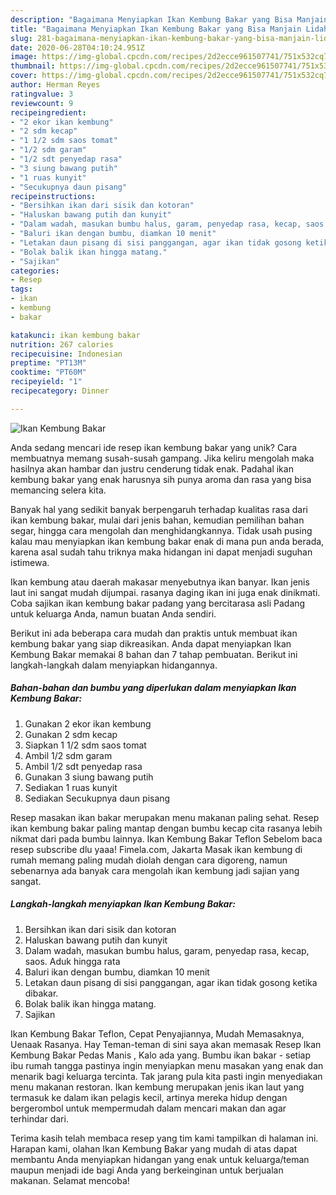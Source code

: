 ```yaml
---
description: "Bagaimana Menyiapkan Ikan Kembung Bakar yang Bisa Manjain Lidah"
title: "Bagaimana Menyiapkan Ikan Kembung Bakar yang Bisa Manjain Lidah"
slug: 281-bagaimana-menyiapkan-ikan-kembung-bakar-yang-bisa-manjain-lidah
date: 2020-06-28T04:10:24.951Z
image: https://img-global.cpcdn.com/recipes/2d2ecce961507741/751x532cq70/ikan-kembung-bakar-foto-resep-utama.jpg
thumbnail: https://img-global.cpcdn.com/recipes/2d2ecce961507741/751x532cq70/ikan-kembung-bakar-foto-resep-utama.jpg
cover: https://img-global.cpcdn.com/recipes/2d2ecce961507741/751x532cq70/ikan-kembung-bakar-foto-resep-utama.jpg
author: Herman Reyes
ratingvalue: 3
reviewcount: 9
recipeingredient:
- "2 ekor ikan kembung"
- "2 sdm kecap"
- "1 1/2 sdm saos tomat"
- "1/2 sdm garam"
- "1/2 sdt penyedap rasa"
- "3 siung bawang putih"
- "1 ruas kunyit"
- "Secukupnya daun pisang"
recipeinstructions:
- "Bersihkan ikan dari sisik dan kotoran"
- "Haluskan bawang putih dan kunyit"
- "Dalam wadah, masukan bumbu halus, garam, penyedap rasa, kecap, saos. Aduk hingga rata"
- "Baluri ikan dengan bumbu, diamkan 10 menit"
- "Letakan daun pisang di sisi panggangan, agar ikan tidak gosong ketika dibakar."
- "Bolak balik ikan hingga matang."
- "Sajikan"
categories:
- Resep
tags:
- ikan
- kembung
- bakar

katakunci: ikan kembung bakar 
nutrition: 267 calories
recipecuisine: Indonesian
preptime: "PT13M"
cooktime: "PT60M"
recipeyield: "1"
recipecategory: Dinner

---
```



![Ikan Kembung Bakar](https://img-global.cpcdn.com/recipes/2d2ecce961507741/751x532cq70/ikan-kembung-bakar-foto-resep-utama.jpg)

Anda sedang mencari ide resep ikan kembung bakar yang unik? Cara membuatnya memang susah-susah gampang. Jika keliru mengolah maka hasilnya akan hambar dan justru cenderung tidak enak. Padahal ikan kembung bakar yang enak harusnya sih punya aroma dan rasa yang bisa memancing selera kita.

Banyak hal yang sedikit banyak berpengaruh terhadap kualitas rasa dari ikan kembung bakar, mulai dari jenis bahan, kemudian pemilihan bahan segar, hingga cara mengolah dan menghidangkannya. Tidak usah pusing kalau mau menyiapkan ikan kembung bakar enak di mana pun anda berada, karena asal sudah tahu triknya maka hidangan ini dapat menjadi suguhan istimewa.

Ikan kembung atau daerah makasar menyebutnya ikan banyar. Ikan jenis laut ini sangat mudah dijumpai. rasanya daging ikan ini juga enak dinikmati. Coba sajikan ikan kembung bakar padang yang bercitarasa asli Padang untuk keluarga Anda, namun buatan Anda sendiri.


Berikut ini ada beberapa cara mudah dan praktis untuk membuat ikan kembung bakar yang siap dikreasikan. Anda dapat menyiapkan Ikan Kembung Bakar memakai 8 bahan dan 7 tahap pembuatan. Berikut ini langkah-langkah dalam menyiapkan hidangannya.

<!--inarticleads1-->

##### Bahan-bahan dan bumbu yang diperlukan dalam menyiapkan Ikan Kembung Bakar:

1. Gunakan 2 ekor ikan kembung
1. Gunakan 2 sdm kecap
1. Siapkan 1 1/2 sdm saos tomat
1. Ambil 1/2 sdm garam
1. Ambil 1/2 sdt penyedap rasa
1. Gunakan 3 siung bawang putih
1. Sediakan 1 ruas kunyit
1. Sediakan Secukupnya daun pisang


Resep masakan ikan bakar merupakan menu makanan paling sehat. Resep ikan kembung bakar paling mantap dengan bumbu kecap cita rasanya lebih nikmat dari pada bumbu lainnya. Ikan Kembung Bakar Teflon Sebelom baca resep subscribe dlu yaaa! Fimela.com, Jakarta Masak ikan kembung di rumah memang paling mudah diolah dengan cara digoreng, namun sebenarnya ada banyak cara mengolah ikan kembung jadi sajian yang sangat. 

<!--inarticleads2-->

##### Langkah-langkah menyiapkan Ikan Kembung Bakar:

1. Bersihkan ikan dari sisik dan kotoran
1. Haluskan bawang putih dan kunyit
1. Dalam wadah, masukan bumbu halus, garam, penyedap rasa, kecap, saos. Aduk hingga rata
1. Baluri ikan dengan bumbu, diamkan 10 menit
1. Letakan daun pisang di sisi panggangan, agar ikan tidak gosong ketika dibakar.
1. Bolak balik ikan hingga matang.
1. Sajikan


Ikan Kembung Bakar Teflon, Cepat Penyajiannya, Mudah Memasaknya, Uenaak Rasanya. Hay Teman-teman di sini saya akan memasak Resep Ikan Kembung Bakar Pedas Manis , Kalo ada yang. Bumbu ikan bakar - setiap ibu rumah tangga pastinya ingin menyiapkan menu masakan yang enak dan menarik bagi keluarga tercinta. Tak jarang pula kita pasti ingin menyediakan menu makanan restoran. Ikan kembung merupakan jenis ikan laut yang termasuk ke dalam ikan pelagis kecil, artinya mereka hidup dengan bergerombol untuk mempermudah dalam mencari makan dan agar terhindar dari. 

Terima kasih telah membaca resep yang tim kami tampilkan di halaman ini. Harapan kami, olahan Ikan Kembung Bakar yang mudah di atas dapat membantu Anda menyiapkan hidangan yang enak untuk keluarga/teman maupun menjadi ide bagi Anda yang berkeinginan untuk berjualan makanan. Selamat mencoba!
